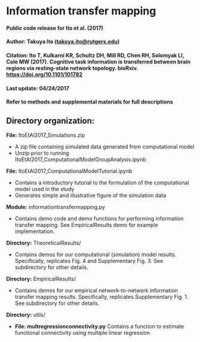 # Information transfer mapping
#### Public code release for Ito et al. (2017)
#### Author: Takuya Ito (takuya.ito@rutgers.edu)
#### Citation: Ito T, Kulkarni KR, Schultz DH, Mill RD, Chen RH, Solomyak LI, Cole MW (2017). Cognitive task information is transferred between brain regions via resting-state network topology. bioRxiv. https://doi.org/10.1101/101782
#### Last update: 04/24/2017
#### Refer to methods and supplemental materials for full descriptions

## Directory organization:
**File:** ItoEtAl2017_Simulations.zip
* A zip file containing simulated data generated from computational model
* Unzip prior to running ItoEtAl2017_ComputationalModelGroupAnalysis.ipynb

**File:** ItoEtAl2017_ComputationalModelTutorial.ipynb
* Contains a introductory tutorial to the formulation of the computational model used in the study
* Generates simple and illustrative figure of the simulation data

**Module:** informationtransfermapping.py
* Contains demo code and demo functions for performing information transfer mapping. See EmpiricalResults demo for example implementation. 

**Directory:** TheoreticalResults/
* Contains demos for our computational (simulation) model results. Specifically, replicates Fig. 4 and Supplementary Fig. 3. See subdirectory for other details. 

**Directory:** EmpiricalResults/
* Contains demos for our empirical network-to-network information transfer mapping results. Specifically, replicates Supplementary Fig. 1. See subdirectory for other details. 

**Directory:** utils/
* **File: multregressionconnectivity.py** Contains a function to estimate functional connectivity using multiple linear regression
